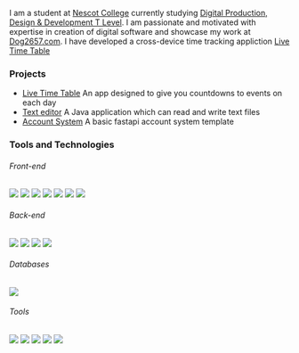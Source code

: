 I am a student at [Nescot College](https://www.nescot.ac.uk) currently studying [Digital Production, Design & Development T Level](https://www.nescot.ac.uk/further-education/computing-and-it/courses/digital_production_tlevel_n3799/). I am passionate and motivated with expertise in creation of digital software and showcase my work at [Dog2657.com](https://dog2657.com). I have developed a cross-device time tracking appliction [Live Time Table](https://livetimetable.co.uk)


### Projects
- [Live Time Table](https://livetimetable.co.uk) An app designed to give you countdowns to events on each day
- [Text editor](https://github.com/Dog2657/Text-Editor) A Java application which can read and write text files
- [Account System](https://github.com/Dog2657/Account-System) A basic fastapi account system template


### Tools and Technologies

###### Front-end
![](https://img.shields.io/badge/HTML-grey?style=for-the-badge&logo=html5&logocolor=white)
![](https://img.shields.io/badge/Svelte-grey?style=for-the-badge&logo=svelte&logocolor=white)
![](https://img.shields.io/badge/CSS-grey?style=for-the-badge&logo=css3&logocolor=white)
![](https://img.shields.io/badge/htmx-grey?style=for-the-badge&logo=htmx&logocolor=white)
![](https://img.shields.io/badge/javascript-grey?style=for-the-badge&logo=javascript&logocolor=white)
![](https://img.shields.io/badge/Java-grey?style=for-the-badge&logo=java&logoColor=white)
![](https://img.shields.io/badge/Rust-grey?style=for-the-badge&logo=rust&logoColor=white)

###### Back-end
![](https://img.shields.io/badge/Svelte%20Kit-grey?style=for-the-badge&logo=svelte&logocolor=white)
![](https://img.shields.io/badge/NodeJS-grey?style=for-the-badge&logo=nodedotjs&logocolor=white)
![](https://img.shields.io/badge/FastAPI-grey?style=for-the-badge&logo=fastapi&logocolor=white)
![](https://img.shields.io/badge/Rocket-grey?style=for-the-badge&logo=rocket&logocolor=white)

###### Databases
![](https://img.shields.io/badge/MongoDB-grey?style=for-the-badge&logo=mongodb&logocolor=white)

###### Tools
![](https://img.shields.io/badge/Docker-grey?style=for-the-badge&logo=docker&logocolor=white)
![](https://img.shields.io/badge/Git-grey?style=for-the-badge&logo=git&logocolor=white)
![](https://img.shields.io/badge/Github_Actions-grey?style=for-the-badge&logo=githubactions&logocolor=white)
![](https://img.shields.io/badge/Typescript-grey?style=for-the-badge&logo=tsnode&logocolor=white)
![](https://img.shields.io/badge/Figma-grey?style=for-the-badge&logo=figma&logocolor=white)


